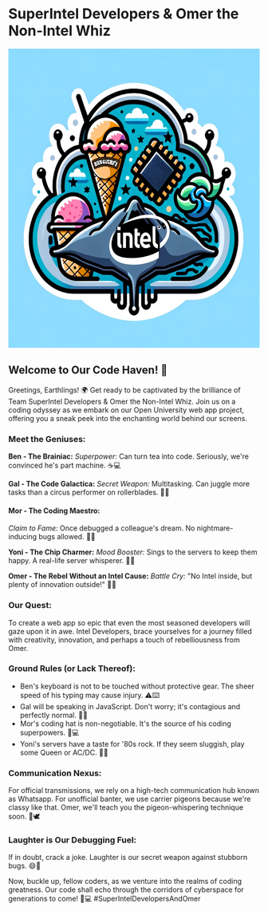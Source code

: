 # SuperIntel Developers & Omer the Non-Intel Whiz

<p align="center">
  <img src="Media/logo5.png" alt="SuperIntel Logo" title="SuperIntel Logo" width="600" height="600">
</p>

## Welcome to Our Code Haven! 🚀
Greetings, Earthlings! 🌍 Get ready to be captivated by the brilliance of Team SuperIntel Developers & Omer the Non-Intel Whiz. Join us on a coding odyssey as we embark on our Open University web app project, offering you a sneak peek into the enchanting world behind our screens.

### Meet the Geniuses:
**Ben - The Brainiac:**
*Superpower:* Can turn tea into code. Seriously, we're convinced he's part machine. ☕💻

**Gal - The Code Galactica:**
*Secret Weapon:* Multitasking. Can juggle more tasks than a circus performer on rollerblades. 🤹‍♀️

#### Mor - The Coding Maestro:
*Claim to Fame:* Once debugged a colleague's dream. No nightmare-inducing bugs allowed. 🛌🐛


**Yoni - The Chip Charmer:**
*Mood Booster:* Sings to the servers to keep them happy. A real-life server whisperer. 🎤🎶

**Omer - The Rebel Without an Intel Cause:**
*Battle Cry:* "No Intel inside, but plenty of innovation outside!" 🚫💡

### Our Quest:
To create a web app so epic that even the most seasoned developers will gaze upon it in awe. Intel Developers, brace yourselves for a journey filled with creativity, innovation, and perhaps a touch of rebelliousness from Omer.

### Ground Rules (or Lack Thereof):
- Ben's keyboard is not to be touched without protective gear. The sheer speed of his typing may cause injury. ⚠️⌨️
- Gal will be speaking in JavaScript. Don't worry; it's contagious and perfectly normal. 💬🚀
- Mor's coding hat is non-negotiable. It's the source of his coding superpowers. 🎩💻
- Yoni's servers have a taste for '80s rock. If they seem sluggish, play some Queen or AC/DC. 🎸🤘

### Communication Nexus:
For official transmissions, we rely on a high-tech communication hub known as Whatsapp. For unofficial banter, we use carrier pigeons because we're classy like that. Omer, we'll teach you the pigeon-whispering technique soon. 📱🕊️

### Laughter is Our Debugging Fuel:
If in doubt, crack a joke. Laughter is our secret weapon against stubborn bugs. 😄🐞

Now, buckle up, fellow coders, as we venture into the realms of coding greatness. Our code shall echo through the corridors of cyberspace for generations to come! 🚀💻 #SuperIntelDevelopersAndOmer
